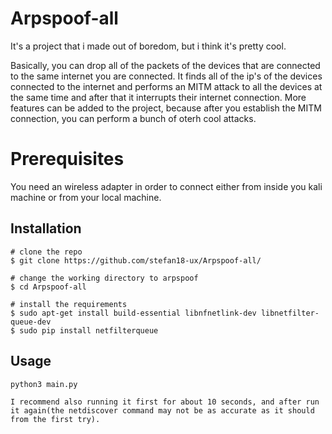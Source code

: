 # Arpspoof-all
It's a project that i made out of boredom, but i think it's pretty cool.

Basically, you can drop all of the packets of the devices that are connected to the same internet you are connected. It finds all of the ip's of the devices connected to the internet and performs an MITM attack to all the devices at the same time and after that it interrupts their internet connection.
More features can be added to the project, because after you establish the MITM connection, you can perform a bunch of oterh cool attacks.

# Prerequisites
You need an wireless adapter in order to connect either from inside you kali machine or from your local machine.

## Installation

```console
# clone the repo
$ git clone https://github.com/stefan18-ux/Arpspoof-all/

# change the working directory to arpspoof
$ cd Arpspoof-all

# install the requirements
$ sudo apt-get install build-essential libnfnetlink-dev libnetfilter-queue-dev
$ sudo pip install netfilterqueue
```
## Usage

```
python3 main.py

I recommend also running it first for about 10 seconds, and after run it again(the netdiscover command may not be as accurate as it should from the first try).
```
